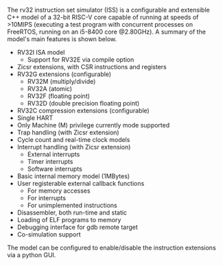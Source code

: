 The rv32 instruction set simulator (ISS) is a configurable and extensible C++ model of a 32-bit
RISC-V core capable of running at speeds of >10MIPS (executing a test program with
concurrent processes on FreeRTOS, running on an i5-8400 core @2.80GHz). A summary of
the model's main features is shown below.

* RV32I ISA model
  * Support for RV32E via compile option
* Zicsr extensions, with CSR instructions and registers
* RV32G extensions (configurable)
  * RV32M (multiply/divide)
  * RV32A (atomic)
  * RV32F (floating point)
  * RV32D (double precision floating point)
* RV32C compression extensions (configurable)
* Single HART
* Only Machine (M) privilege currently mode supported
* Trap handling (with Zicsr extension)
* Cycle count and real-time clock models
* Interrupt handling (with Zicsr extension)
  * External interrupts
  * Timer interrupts
  * Software interrupts
* Basic internal memory model (1MBytes)
* User registerable external callback functions
  * For memory accesses
  * For interrupts
  * For unimplemented instructions
* Disassembler, both run-time and static
* Loading of ELF programs to memory
* Debugging interface for gdb remote target
* Co-simulation support

The model can be configured to enable/disable the instruction extensions via a python GUI.